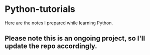 # Python-tutorials
Here are the notes I prepared while learning Python.

## Please note this is an ongoing project, so I'll update the repo accordingly.

